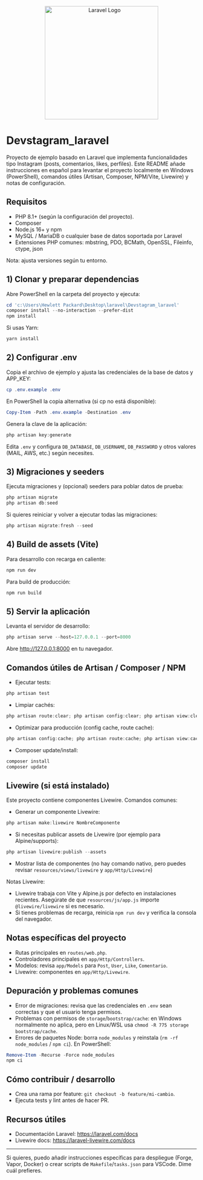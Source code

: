 <p align="center">
  <img src="https://raw.githubusercontent.com/laravel/art/master/logo-lockup/5%20SVG/2%20CMYK/1%20Full%20Color/laravel-logolockup-cmyk-red.svg" width="300" alt="Laravel Logo">
</p>

# Devstagram_laravel

Proyecto de ejemplo basado en Laravel que implementa funcionalidades tipo Instagram (posts, comentarios, likes, perfiles). Este README añade instrucciones en español para levantar el proyecto localmente en Windows (PowerShell), comandos útiles (Artisan, Composer, NPM/Vite, Livewire) y notas de configuración.

## Requisitos

- PHP 8.1+ (según la configuración del proyecto).
- Composer
- Node.js 16+ y npm
- MySQL / MariaDB o cualquier base de datos soportada por Laravel
- Extensiones PHP comunes: mbstring, PDO, BCMath, OpenSSL, Fileinfo, ctype, json

Nota: ajusta versiones según tu entorno.

## 1) Clonar y preparar dependencias

Abre PowerShell en la carpeta del proyecto y ejecuta:

```powershell
cd 'c:\Users\Hewlett Packard\Desktop\laravel\Devstagram_laravel'
composer install --no-interaction --prefer-dist
npm install
```

Si usas Yarn:

```powershell
yarn install
```

## 2) Configurar .env

Copia el archivo de ejemplo y ajusta las credenciales de la base de datos y APP_KEY:

```powershell
cp .env.example .env
```

En PowerShell la copia alternativa (si cp no está disponible):

```powershell
Copy-Item -Path .env.example -Destination .env
```

Genera la clave de la aplicación:

```powershell
php artisan key:generate
```

Edita `.env` y configura `DB_DATABASE`, `DB_USERNAME`, `DB_PASSWORD` y otros valores (MAIL, AWS, etc.) según necesites.

## 3) Migraciones y seeders

Ejecuta migraciones y (opcional) seeders para poblar datos de prueba:

```powershell
php artisan migrate
php artisan db:seed
```

Si quieres reiniciar y volver a ejecutar todas las migraciones:

```powershell
php artisan migrate:fresh --seed
```

## 4) Build de assets (Vite)

Para desarrollo con recarga en caliente:

```powershell
npm run dev
```

Para build de producción:

```powershell
npm run build
```

## 5) Servir la aplicación

Levanta el servidor de desarrollo:

```powershell
php artisan serve --host=127.0.0.1 --port=8000
```

Abre http://127.0.0.1:8000 en tu navegador.

## Comandos útiles de Artisan / Composer / NPM

- Ejecutar tests:

```powershell
php artisan test
```

- Limpiar cachés:

```powershell
php artisan route:clear; php artisan config:clear; php artisan view:clear; php artisan cache:clear
```

- Optimizar para producción (config cache, route cache):

```powershell
php artisan config:cache; php artisan route:cache; php artisan view:cache
```

- Composer update/install:

```powershell
composer install
composer update
```

## Livewire (si está instalado)

Este proyecto contiene componentes Livewire. Comandos comunes:

- Generar un componente Livewire:

```powershell
php artisan make:livewire NombreComponente
```

- Si necesitas publicar assets de Livewire (por ejemplo para Alpine/supports):

```powershell
php artisan livewire:publish --assets
```

- Mostrar lista de componentes (no hay comando nativo, pero puedes revisar `resources/views/livewire` y `app/Http/Livewire`)

Notas Livewire:
- Livewire trabaja con Vite y Alpine.js por defecto en instalaciones recientes. Asegúrate de que `resources/js/app.js` importe `@livewire/livewire` si es necesario.
- Si tienes problemas de recarga, reinicia `npm run dev` y verifica la consola del navegador.

## Notas específicas del proyecto

- Rutas principales en `routes/web.php`.
- Controladores principales en `app/Http/Controllers`.
- Modelos: revisa `app/Models` para `Post`, `User`, `Like`, `Comentario`.
- Livewire: componentes en `app/Http/Livewire`.

## Depuración y problemas comunes

- Error de migraciones: revisa que las credenciales en `.env` sean correctas y que el usuario tenga permisos.
- Problemas con permisos de `storage`/`bootstrap/cache`: en Windows normalmente no aplica, pero en Linux/WSL usa `chmod -R 775 storage bootstrap/cache`.
- Errores de paquetes Node: borra `node_modules` y reinstala (`rm -rf node_modules` / `npm ci`). En PowerShell:

```powershell
Remove-Item -Recurse -Force node_modules
npm ci
```

## Cómo contribuir / desarrollo

- Crea una rama por feature: `git checkout -b feature/mi-cambio`.
- Ejecuta tests y lint antes de hacer PR.

## Recursos útiles

- Documentación Laravel: https://laravel.com/docs
- Livewire docs: https://laravel-livewire.com/docs

---

Si quieres, puedo añadir instrucciones específicas para despliegue (Forge, Vapor, Docker) o crear scripts de `Makefile`/`tasks.json` para VSCode. Dime cuál prefieres.
